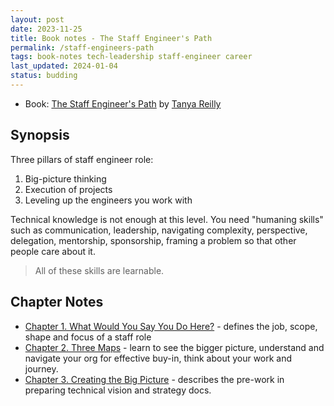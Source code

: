 ```yaml
---
layout: post
date: 2023-11-25
title: Book notes - The Staff Engineer's Path
permalink: /staff-engineers-path
tags: book-notes tech-leadership staff-engineer career
last_updated: 2024-01-04
status: budding
---
```


* Book: [The Staff Engineer's Path](https://www.oreilly.com/library/view/the-staff-engineers/9781098118723/) by [Tanya Reilly](https://www.linkedin.com/in/tanyareilly/)


## Synopsis

Three pillars of staff engineer role:
  1. Big-picture thinking
  2. Execution of projects
  3. Leveling up the engineers you work with

Technical knowledge is not enough at this level. You need "humaning skills" such as communication, leadership, navigating complexity, perspective, delegation, mentorship, sponsorship, framing a problem so that other people care about it.

> All of these skills are learnable.


## Chapter Notes

* [Chapter 1. What Would You Say You Do Here?](/2023/11/26/staff-engineers-path-ch1) - defines the job, scope, shape and focus of a staff role
* [Chapter 2. Three Maps](/2023/12/24/staff-engineers-path-ch2) - learn to see the bigger picture, understand and navigate your org for effective buy-in, think about your work and journey.
* [Chapter 3. Creating the Big Picture](/2024/01/01/staff-engineers-path-ch3.md) - describes the pre-work in preparing technical vision and strategy docs.